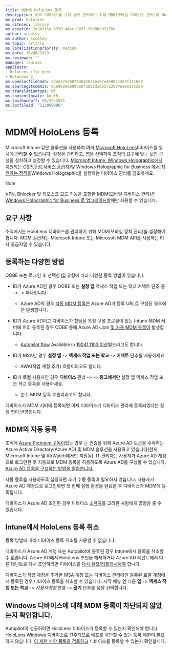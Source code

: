 ```yaml
---
title: MDM에 HoloLens 등록
description: 여러 디바이스를 보다 쉽게 관리하기 위해 MDM(모바일 디바이스 관리)에 HoloLens 등록하는 방법을 알아봅니다.
ms.prod: hololens
ms.sitesec: library
ms.assetid: 2a9b3fca-8370-44ec-8b57-fb98b8d317b0
author: scooley
ms.author: scooley
ms.topic: article
ms.localizationpriority: medium
ms.date: 10/06/2019
ms.reviewer: ''
manager: laurawi
appliesto:
- HoloLens (1st gen)
- HoloLens 2
ms.openlocfilehash: 5ded375d88740b9367eec87e4e902c423f131689
ms.sourcegitcommit: 6ce962ede986ebfab21d1665722694eaee13c280
ms.translationtype: MT
ms.contentlocale: ko-KR
ms.lasthandoff: 08/25/2021
ms.locfileid: "122858986"
---
```

# <a name="enroll-hololens-in-mdm"></a>MDM에 HoloLens 등록

Microsoft Intune 같은 솔루션을 사용하여 여러 [Microsoft HoloLens](/intune/windows-holographic-for-business)디바이스를 동시에 관리할 수 있습니다. 설정을 관리하고, 앱을 선택하여 조직의 요구에 맞는 보안 구성을 설치하고 설정할 수 있습니다. [Microsoft Intune, Windows Holographic에서](/intune/windows-holographic-for-business) [지원되는 CSP(구성 서비스 공급자)](https://msdn.microsoft.com/windows/hardware/commercialize/customize/mdm/configuration-service-provider-reference#hololens)및 Windows Holographic for Business [에서 지원하는 정책을](https://msdn.microsoft.com/windows/hardware/commercialize/customize/mdm/policy-configuration-service-provider#hololenspolicies)Windows Holographic을 실행하는 디바이스 관리를 참조하세요.

> [!NOTE]
> VPN, Bitlocker 및 키오스크 모드 기능을 포함한 MDM(모바일 디바이스 관리)은 [Windows Holographic for Business 로 업그레이드할](hololens1-upgrade-enterprise.md)때만 사용할 수 있습니다.

## <a name="requirements"></a>요구 사항

 조직에서는 HoloLens 디바이스를 관리하기 위해 MDM(모바일 장치 관리)을 설정해야 합니다. MDM 공급자는 Microsoft Intune 또는 Microsoft MDM API를 사용하는 타사 공급자일 수 있습니다.

## <a name="different-ways-to-enroll"></a>등록하는 다양한 방법

OOBE 또는 로그인 후 선택한 [ID](hololens-identity.md) 유형에 따라 다양한 등록 방법이 있습니다.

- ID가 Azure AD인 경우 OOBE 또는 **설정 앱** 액세스 작업 또는 학교 커넥트 단추 중  ->    ->   하나입니다.
    - Azure AD의 경우 [자동 MDM 등록은](hololens-enroll-mdm.md#auto-enrollment-in-mdm) Azure AD가 등록 URL로 구성된 경우에만 발생합니다.

- ID가 Azure AD이고 디바이스가 할당된 특정 구성 프로필이 있는 Intune MDM 서버에 미리 등록된 경우 OOBE 중에 Azure AD-Join [및 자동 MDM 등록이](hololens-enroll-mdm.md#auto-enrollment-in-mdm) 발생합니다.
    - [Autopilot flow](hololens2-autopilot.md) Available in [19041.1103 이상](hololens-release-notes.md#windows-holographic-version-2004)빌드라고도 합니다.


- ID가 MSA인 경우 **설정 앱**  ->  **액세스 작업 또는 학교**  ->  **커넥트** 단추를 사용하세요.
    - AWA(작업 계정 추가) 흐름이라고도 합니다.
- ID가 로컬 사용자인 경우 **디바이스** 관리  ->    ->  **링크에서만** 설정 앱 액세스 작업 또는 학교 등록을 사용하세요.
    - 순수 MDM 등록 흐름이라고도 합니다.

디바이스가 MDM 서버에 등록되면 이제 디바이스가 디바이스 관리에 등록되었다는 설정 앱이 반영됩니다.

## <a name="auto-enrollment-in-mdm"></a>MDM의 자동 등록

조직에 [Azure Premium 구독이](https://azure.microsoft.com/overview/)있는 경우 는 인증을 위해 Azure AD 토큰을 수락하는 Azure Active Directory(Azure AD) 및 MDM 솔루션을 사용하고 있습니다(현재 Microsoft Intune 및 AirWatch에서만 지원됨). IT 관리자는 사용자가 Azure AD 계정으로 로그인한 후 자동으로 MDM 등록을 허용하도록 Azure AD를 구성할 수 있습니다. [Azure AD 등록을 구성하는 방법을 알아봅니다.](/mem/intune/enrollment/windows-enroll#enable-windows-10-automatic-enrollment)

자동 등록을 사용하도록 설정하면 추가 수동 등록이 필요하지 않습니다. 사용자가 Azure AD 계정으로 로그인하면 첫 번째 실행 환경을 완료한 후 디바이스가 MDM에 등록됩니다.

디바이스가 Azure AD 조인된 경우 디바이스 [소유자](security-adminless-os.md#device-owner)를 고려한 사람에게 영향을 줄 수 있습니다.

## <a name="unenroll-hololens-from-intune"></a>Intune에서 HoloLens 등록 취소

등록 방법에 따라 디바이스 등록 취소를 사용할 수 없습니다.

디바이스가 Azure AD 계정 또는 Autopilot에 등록된 경우 Intune에서 등록을 취소할 수 없습니다. Azure AD에서 HoloLens 조인을 해제하거나 Azure AD 테넌트에서 다른 테넌트로 다시 조인하려면 디바이스를 [다시 설정/리플래시해야](hololens-recovery.md#reset-the-device) 합니다.

디바이스가 작업 계정을 추가한 MSA 계정 또는 디바이스 관리에만 등록된 로컬 계정에서 등록된 경우 디바이스 등록을 취소할 수 있습니다. 시작 메뉴 연 다음 **앱**  ->  **액세스 작업 또는 학교**  ->  *사용자계정* 연결  ->  **끊기** 단추를 설정 선택합니다.

## <a name="ensure-that-mdm-enrollment-isnt-blocked-for-windows-devices"></a>Windows 디바이스에 대해 MDM 등록이 차단되지 않았는지 확인합니다.

Autopilot이 성공하려면 HoloLens 디바이스가 등록할 수 있는지 확인해야 합니다. HoloLens Windows 디바이스로 간주되므로 배포를 차단할 수 있는 등록 제한이 필요하지 않습니다. [이 제한 사항 목록을 검토하고](/mem/intune/enrollment/enrollment-restrictions-set) 디바이스를 등록할 수 있는지 확인합니다.